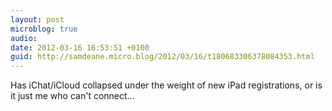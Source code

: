 ```yaml
---
layout: post
microblog: true
audio: 
date: 2012-03-16 16:53:51 +0100
guid: http://samdeane.micro.blog/2012/03/16/t180683306378084353.html
---
```

Has iChat/iCloud collapsed under the weight of new iPad registrations, or is it just me who can't connect...

